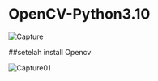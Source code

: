 # OpenCV-Python3.10

![Capture](https://github.com/user-attachments/assets/991ec590-417d-4086-9847-22625cd95283)

##setelah install Opencv

![Capture01](https://github.com/user-attachments/assets/3bc87e26-30c8-46f2-aac5-f090319ac4b7)
